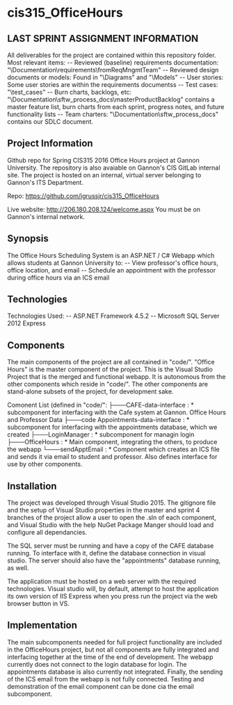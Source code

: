 # cis315_OfficeHours

## LAST SPRINT ASSIGNMENT INFORMATION

All deliverables for the project are contained within this repository folder.
Most relevant items:
-- Reviewed (baseline) requirements documentation:  "\Documentation\requirements\fromReqMngmtTeam"
-- Reviewed design documents or models: Found in "\Diagrams" and "\Models"
-- User stories: Some user stories are within the requirements documentss
-- Test cases: "\test_cases"
-- Burn charts, backlogs, etc: "\Documentation\sftw_process_docs\masterProductBacklog" contains a master feature list, burn charts from                                each sprint, progress notes, and future functionality lists
-- Team charters: "\Documentation\sftw_process_docs\" contains our SDLC document.

## Project Information
Github repo for Spring CIS315 2016 Office Hours project at Gannon University. The repository is also avaiable on
Gannon's CIS GitLab internal site. The project is hosted on an internal, virtual server belonging to Gannon's ITS Department.

Repo: https://github.com/jgrussjr/cis315_OfficeHours

Live website: http://206.180.208.124/welcome.aspx
  You must be on Gannon's internal network.
  
## Synopsis

The Office Hours Scheduling System is an ASP.NET / C# Webapp which allows students at Gannon University to:
-- View professor's office hours, office location, and email
-- Schedule an appointment with the professor during office hours via an ICS email

## Technologies

Technologies Used:
-- ASP.NET Framework 4.5.2
-- Microsoft SQL Server 2012 Express

## Components

The main components of the project are all contained in "code/".
"Office Hours" is the master component of the project. This is the Visual Studio Project that is the 
merged and functional webapp. It is autonomous from the other components which reside in "code/".
The other components are stand-alone subsets of the project, for development sake. 

Comonent List (defined in "code/":
├───CAFE-data-interface : * subcomponent for interfacing with the Cafe system at Gannon. Office Hours and Professor Data
├───code Appointments-data-interface : * subcomponent for interfacing with the appointments database, which we created
├───LoginManager : * subcomponent for managin login
├───OfficeHours : * Main component, integrating the others, to produce the webapp
└───sendApptEmail : * Component which creates an ICS file and sends it via email to student and professor. Also defines interface for                       use by other components. 

## Installation
The project was developed through Visual Studio 2015. The gitignore file and the setup of Visual Studio properties
in the master and sprint 4 branches of the project allow a user to open the .sln of each component, and Visual Studio
with the help NuGet Package Manger should load and configure all dependancies.

The SQL server must be running and have a copy of the CAFE database running. To interface with it, define the database
connection in visual studio. The server should also have the "appointments" database running, as well.

The application must be hosted on a web server with the required technologies. Visual studio will, by default, attempt to host
the application its own version of IIS Express when you press run the project via the web browser button in VS.

## Implementation

The main subcomponents needed for full project functionality are included in the OfficeHours project, but not all
components are fully integrated and interfacing together at the time of the end of development. The webapp currently does
not connect to the login database for login. The appointments database is also currently not integrated. Finally, the sending
of the ICS email from the webapp is not fully connected. Testing and demonstration of the email component can be done cia the email subcomponent. 

